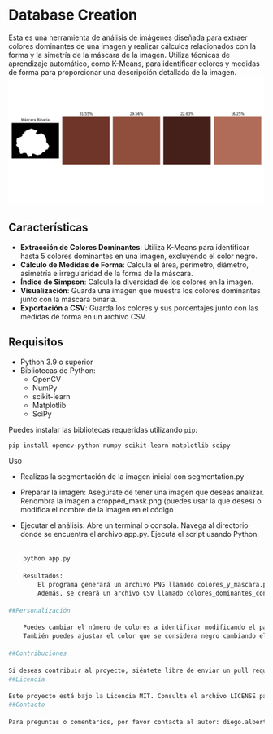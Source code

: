 # Database Creation
Esta es una herramienta de análisis de imágenes diseñada para extraer colores dominantes de una imagen y realizar cálculos relacionados con la forma y la simetría de la máscara de la imagen. Utiliza técnicas de aprendizaje automático, como K-Means, para identificar colores y medidas de forma para proporcionar una descripción detallada de la imagen.
![Obtención de mascara y colores dominantes](colores_y_mascara.png)

## Características

- **Extracción de Colores Dominantes**: Utiliza K-Means para identificar hasta 5 colores dominantes en una imagen, excluyendo el color negro.
- **Cálculo de Medidas de Forma**: Calcula el área, perímetro, diámetro, asimetría e irregularidad de la forma de la máscara.
- **Índice de Simpson**: Calcula la diversidad de los colores en la imagen.
- **Visualización**: Guarda una imagen que muestra los colores dominantes junto con la máscara binaria.
- **Exportación a CSV**: Guarda los colores y sus porcentajes junto con las medidas de forma en un archivo CSV.

## Requisitos

- Python 3.9 o superior
- Bibliotecas de Python:
  - OpenCV
  - NumPy
  - scikit-learn
  - Matplotlib
  - SciPy

Puedes instalar las bibliotecas requeridas utilizando `pip`:

```bash
pip install opencv-python numpy scikit-learn matplotlib scipy
```
Uso
- Realizas la segmentación de la imagen inicial con segmentation.py

- Preparar la imagen: Asegúrate de tener una imagen que deseas analizar. Renombra la imagen a cropped_mask.png (puedes usar la que deses) o modifica el nombre de la imagen en el código

- Ejecutar el análisis:
        Abre un terminal o consola.
        Navega al directorio donde se encuentra el archivo app.py.
        Ejecuta el script usando Python:

```bash

    python app.py

    Resultados:
        El programa generará un archivo PNG llamado colores_y_mascara.png que muestra los colores dominantes y la máscara binaria.
        Además, se creará un archivo CSV llamado colores_dominantes_con_porcentaje.csv (si no existe) que contendrá los colores, porcentajes, medidas de forma y otros índices.

##Personalización

    Puedes cambiar el número de colores a identificar modificando el parámetro n_clusters en la inicialización de la clase ColorAnalyzer.
    También puedes ajustar el color que se considera negro cambiando el parámetro threshold_black.

##Contribuciones

Si deseas contribuir al proyecto, siéntete libre de enviar un pull request o abrir un issue para discutir nuevas características o mejoras.
##Licencia

Este proyecto está bajo la Licencia MIT. Consulta el archivo LICENSE para obtener más información.
##Contacto

Para preguntas o comentarios, por favor contacta al autor: diego.alberto.juarez@deepaxiom.com
